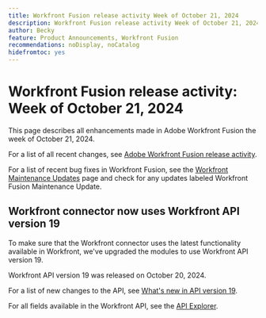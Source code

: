 ```yaml
---
title: Workfront Fusion release activity Week of October 21, 2024
description: Workfront Fusion release activity Week of October 21, 2024
author: Becky
feature: Product Announcements, Workfront Fusion
recommendations: noDisplay, noCatalog
hidefromtoc: yes
---
```

# Workfront Fusion release activity: Week of October 21, 2024

This page describes all enhancements made in Adobe Workfront Fusion the week of October 21, 2024.

For a list of all recent changes, see [Adobe Workfront Fusion release activity](/help/workfront-fusion/fusion-product-releases/fusion-release-activity.md).

For a list of recent bug fixes in Workfront Fusion, see the [Workfront Maintenance Updates](https://experienceleague.adobe.com/docs/workfront-known-issues/releases/current-updates.html) page and check for any updates labeled Workfront Fusion Maintenance Update.

## Workfront connector now uses Workfront API version 19

To make sure that the Workfront connector uses the latest functionality available in Workfront, we've upgraded the modules to use Workfront API version 19. 

Workfront API version 19 was released on October 20, 2024.

For a list of new changes to the API, see [What's new in API version 19](https://experienceleague.adobe.com/en/docs/workfront/using/adobe-workfront-api/api-notes/new-api-version-19).

For all fields available in the Workfront API, see the [API Explorer](https://developer.adobe.com/workfront/api-explorer).
